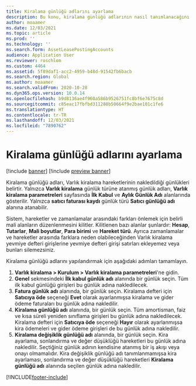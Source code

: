 ```yaml
---
title: Kiralama günlüğü adlarını ayarlama
description: Bu konu, kiralama günlüğü adlarının nasıl tanımlanacağını açıklamaktadır. Kiralama günlüğü adları, Varlık kiralamada girişlerin nakledildiği günlükleri belirtir.
author: moaamer
ms.date: 12/03/2021
ms.topic: article
ms.prod: ''
ms.technology: ''
ms.search.form: AssetLeasePostingAccounts
audience: Application User
ms.reviewer: roschlom
ms.custom: 4464
ms.assetid: 5f89daf1-acc2-4959-b48d-91542fb6bacb
ms.search.region: Global
ms.author: moaamer
ms.search.validFrom: 2020-10-28
ms.dyn365.ops.version: 10.0.14
ms.openlocfilehash: b9d8136ae4f960a586b9526751fc8bf6e7675c8d
ms.sourcegitcommit: c85eac17fbfbd311288b50664f9e2bae101c1fe6
ms.translationtype: HT
ms.contentlocale: tr-TR
ms.lasthandoff: 12/03/2021
ms.locfileid: "7890762"
---
```

# <a name="set-up-lease-journal-names"></a>Kiralama günlüğü adlarını ayarlama

[!include [banner](../includes/banner.md)]
[!include [preview banner](../includes/preview-banner.md)]


Kiralama günlüğü adları, Varlık kiralama hareketlerinin nakledildiği günlükleri belirtir. Yalnızca **Varlık kiralama** günlük türüne atanmış günlük adları, **Varlık kiralama parametreleri** sayfasında **İlk Kabul** ve **Aylık Günlük Adı** alanlarında gösterilir. Yalnızca **satıcı faturası kaydı** günlük türü **Satıcı günlüğü adı** alanına atanabilir.

Sistem, hareketler ve zamanlamalar arasındaki farkları önlemek için belirli mali alanların düzenlenmesini kilitler. Kilitlenen bazı alanlar şunlardır: **Hesap**, **Tutarlar**, **Mali boyutlar**, **Para birimi** ve **Hareket türü**. Ayrıca zamanlamalar ve hareketler arasında farklara neden olabileceğinden Varlık kiralama yevmiye defteri girişlerine yevmiye defteri girişi satırları ekleyemez veya bunları silemezsiniz.


Kiralama günlüğü adlarını yapılandırmak için aşağıdaki adımları tamamlayın.

1. **Varlık kiralama \> Kurulum \> Varlık kiralama parametreleri**'ne gidin.
2. **Genel** sekmesindeki **İlk kabul günlük adı** alanında bir günlük seçin. Tüm ilk kabul günlüğü girişleri bu günlük adına nakledilecek.
3. **Fatura günlük adı** alanında, bir günlük seçin. Kiralama defteri için **Satıcıya öde** seçeneği **Evet** olarak ayarlanmışsa kiralama ve gider ödeme faturaları bu günlük adına nakledilir.
4. **Kiralama günlüğü adı** alanında, bir günlük seçin. Tüm amortisman, faiz ve kısa süreli yeniden sınıflama girişleri bu günlük adına nakledilecek. Kiralama defteri için **Satıcıya öde** seçeneği **Hayır** olarak ayarlanmışsa kira ödemeleri ve gider ödeme girişleri de bu günlük adına nakledilir.
5. **Kiralama değişiklik günlüğü adı** alanında, bir günlük seçin. Kira ayarlama, sonlandırma ve değer düşüklüğü hareketleri bu günlük adına nakledilir. Seçtiğiniz günlük adının kendisine atanmış bir iş akışı veya onayı olmamalıdır. Kira değişiklik günlüğü adı tanımlanmamışsa kira ayarlaması, sonlandırma ve değer düşüklüğü hareketleri **Kiralama günlüğü adı** alanında seçilen günlük adına nakledilir. 


[!INCLUDE[footer-include](../../includes/footer-banner.md)]
